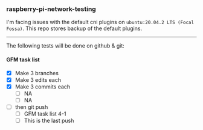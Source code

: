 ### raspberry-pi-network-testing

I'm facing issues with the default cni plugins on `ubuntu:20.04.2 LTS (Focal Fossa)`. 
This repo stores backup of the default plugins.

---

The following tests will be done on github & git:

#### GFM task list

- [x] Make 3 branches
- [x] Make 3 edits each
- [x] Make 3 commits each
    - [ ] NA
    - [ ] NA
- [ ] then git push
    - [ ] GFM task list 4-1
    - [ ] This is the last push
